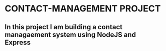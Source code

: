 # CONTACT-MANAGEMENT PROJECT
## In this project I am building a contact managaement system using NodeJS and Express
